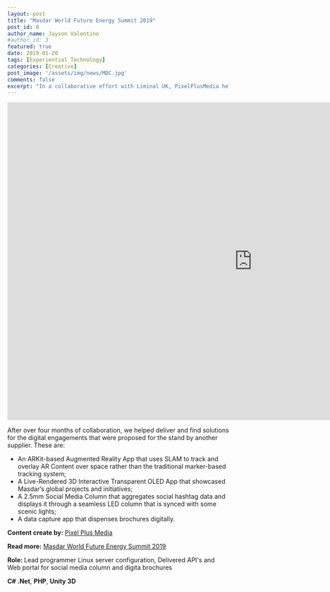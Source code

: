 ```yaml
---
layout: post
title: "Masdar World Future Energy Summit 2019"
post_id: 8
author_name: Jayson Valentino
#author_id: 3
featured: true
date: 2019-01-20
tags: [Experiential Technology]
categories: [Creative]
post_image: '/assets/img/news/MDC.jpg'
comments: false
excerpt: "In a collaborative effort with Liminal UK, PixelPlusMedia helped deliver various experiential solutions for Masdar."
---
```


<iframe width="1110" height="720" src="https://www.youtube.com/embed/isQFypcoPPA" title="YouTube video player" frameborder="0" allow="accelerometer; autoplay; clipboard-write; encrypted-media; gyroscope; picture-in-picture" allowfullscreen></iframe>
<br/>
<p>After over four months of collaboration, we helped deliver and find solutions for the digital engagements that were proposed for the stand by another supplier. These are:</p>
<ul>
<li>An ARKit-based Augmented Reality App that uses SLAM to track and overlay AR Content over space rather than the traditional marker-based tracking system;</li>
<li>A Live-Rendered 3D Interactive Transparent OLED App that showcased Masdar’s global projects and initiatives;</li>
<li>A 2.5mm Social Media Column that aggregates social hashtag data and displays it through a seamless LED column that is synced with some scenic lights;</li>
<li>A data capture app that dispenses brochures digitally.</li>
</ul>

<p><b>Content create by:</b> <a href="https://pixelplusmedia.com">Pixel Plus Media</a></p>
<span><b>Read more:</b> <a href="https://pixelplusmedia.com/portfolio/masdar_wfes_2019/">Masdar World Future Energy Summit 2019</a></span>

<p><b>Role: </b>Lead programmer
<span>Linux server configuration</span>, 
<span>Delivered API's and Web portal for social media column and digita brochures</span>
</p>

<p><b>C# .Net</b>, <b>PHP</b>, <b>Unity 3D</b></p>

